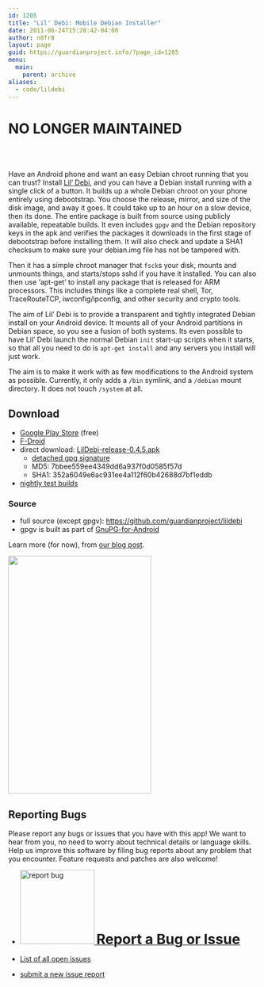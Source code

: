 ```yaml
---
id: 1205
title: "Lil' Debi: Mobile Debian Installer"
date: 2011-06-24T15:28:42-04:00
author: n8fr8
layout: page
guid: https://guardianproject.info/?page_id=1205
menu:
  main:
    parent: archive
aliases:
  - code/lildebi
---
```


# NO LONGER MAINTAINED
<br/><br/>

Have an Android phone and want an easy Debian chroot running that you can trust? Install [Lil’ Debi](https://github.com/guardianproject/lildebi), and you can have a Debian install running with a single click of a button. It builds up a whole Debian chroot on your phone entirely using debootstrap. You choose the release, mirror, and size of the disk image, and away it goes. It could take up to an hour on a slow device, then its done. The entire package is built from source using publicly available, repeatable builds. It even includes `gpgv` and the Debian repository keys in the apk and verifies the packages it downloads in the first stage of debootstrap before installing them. It will also check and update a SHA1 checksum to make sure your debian.img file has not be tampered with.

Then it has a simple chroot manager that `fsck`s your disk, mounts and unmounts things, and starts/stops sshd if you have it installed. You can also then use ‘apt-get’ to install any package that is released for ARM processors. This includes things like a complete real shell, Tor, TraceRouteTCP, iwconfig/ipconfig, and other security and crypto tools.

The aim of Lil&#8217; Debi is to provide a transparent and tightly integrated Debian install on your Android device. It mounts all of your Android partitions in Debian space, so you see a fusion of both systems. Its even possible to have Lil&#8217; Debi launch the normal Debian `init` start-up scripts when it starts, so that all you need to do is `apt-get install` and any servers you install will just work.

The aim is to make it work with as few modifications to the Android system as possible. Currently, it only adds a `/bin` symlink, and a `/debian` mount directory. It does not touch `/system` at all.

## Download

  * <a href="https://play.google.com/store/apps/details?id=info.guardianproject.lildebi" target="_blank">Google Play Store</a> (free)
  * <a href="https://f-droid.org/repository/browse/?fdfilter=lildebi&#038;fdid=info.guardianproject.lildebi" target="_blank">F-Droid</a>
  * direct download: [LilDebi-release-0.4.5.apk](https://guardianproject.info/releases/LilDebi-release-0.4.5.apk) 
      * [detached gpg signature](https://guardianproject.info/releases/LilDebi-release-0.4.5.apk.asc)
      * MD5: 7bbee559ee4349dd6a937f0d0585f57d
      * SHA1: 352a6049e6ac931ee4a112f60b42688d7bf1eddb
  * [nightly test builds](https://guardianproject.info/builds/LilDebi/ "nightly test builds")

### Source

  * full source (except gpgv): <a href="https://github.com/guardianproject/lildebi" target="_blank">https://github.com/guardianproject/lildebi</a>
  * gpgv is built as part of <a href="https://github.com/guardianproject/gnupg-for-android" title="GnuPG-for Android source repo" target="_blank">GnuPG-for-Android</a>

Learn more (for now), from [our blog post](https://guardianproject.info/2011/06/18/easy-installer-for-debian-on-android/).

<img class="alignnone" src="https://guardianproject.info/wp-content/uploads/2011/06/LilDebiInstalling.png" alt="" width="288" height="480" /> 

## Reporting Bugs

Please report any bugs or issues that you have with this app! We want to hear from you, no need to worry about technical details or language skills. Help us improve this software by filing bug reports about any problem that you encounter. Feature requests and patches are also welcome!

  * [<img src="https://guardianproject.info/wp-content/uploads/2011/02/reportbug-150x150.jpg" alt="report bug" width="150" height="150" class="size-thumbnail wp-image-12362" srcset="https://guardianproject.info/wp-content/uploads/2011/02/reportbug-150x150.jpg 150w, https://guardianproject.info/wp-content/uploads/2011/02/reportbug-100x100.jpg 100w, https://guardianproject.info/wp-content/uploads/2011/02/reportbug-200x200.jpg 200w, https://guardianproject.info/wp-content/uploads/2011/02/reportbug.jpg 225w" sizes="(max-width: 150px) 100vw, 150px" /> <strong style="font-size: 200%">Report a Bug or Issue</strong>](https://github.com/guardianproject/lildebi/issues/new)

  * <a href="https://github.com/guardianproject/lildebi/issues" title="Issue Tracker" target="_blank">List of all open issues</a>
  * <a href="https://github.com/guardianproject/lildebi/issues/new" title="New Issue Tracker" target="_blank">submit a new issue report</a>